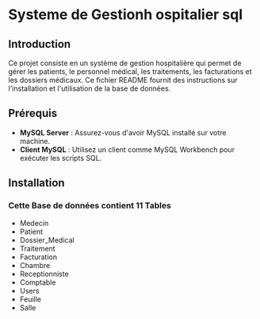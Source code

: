 # Systeme de Gestionh ospitalier sql

## Introduction
Ce projet consiste en un système de gestion hospitalière qui permet de gérer les patients, le personnel médical, les traitements, les facturations et les dossiers médicaux. Ce fichier README fournit des instructions sur l'installation et l'utilisation de la base de données.

## Prérequis
- **MySQL Server** : Assurez-vous d'avoir MySQL installé sur votre machine.
- **Client MySQL** : Utilisez un client comme MySQL Workbench pour exécuter les scripts SQL.

## Installation


### Cette Base de données contient 11 Tables
- Medecin
- Patient
- Dossier_Medical
- Traitement
- Facturation
- Chambre
- Receptionniste
- Comptable
- Users
- Feuille
- Salle
